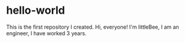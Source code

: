 # hello-world
This is the first repository I created. 
Hi, everyone! I'm littleBee, I am an engineer, I have worked 3 years.

